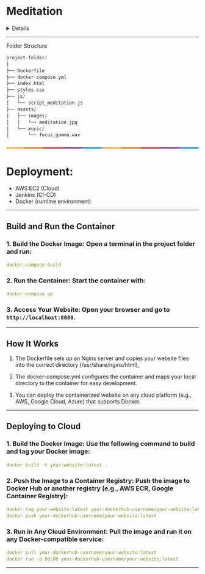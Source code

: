 # Meditation

<details>
  
![Screenshot 2024-12-21 163440](https://github.com/user-attachments/assets/c1615232-e5b9-4ae5-b838-5893f536f9db)
</details>

---

Folder Structure

```go
project-folder/
│
├── Dockerfile
├── docker-compose.yml
├── index.html
├── styles.css
├── js/
│   └── script_meditation.js
├── assets/
│   ├── images/
│   │   └── meditation.jpg
│   └── music/
│       └── focus_gamma.wav
```
<img src="https://github.com/akashdip2001/college-final-year-project/blob/main/img/colour_line.png">

# Deployment:

- AWS:EC2 (Cloud)
- Jenkins (CI-CD)
- Docker (runtime environment)

---

## Build and Run the Container

### 1. Build the Docker Image: Open a terminal in the project folder and run:
```yaml
docker-compose build
```

### 2. Run the Container: Start the container with:
```yaml
docker-compose up
```

### 3. Access Your Website: Open your browser and go to `http://localhost:8080`.
   
---

## How It Works

1. The Dockerfile sets up an Nginx server and copies your website files into the correct directory (/usr/share/nginx/html)[.](https://github.com/akashdip2001)


2. The docker-compose.yml configures the container and maps your local directory to the container for easy development.


3. You can deploy the containerized website on any cloud platform (e.g., AWS, Google Cloud, Azure) that supports Docker.

---

## Deploying to Cloud

### 1. Build the Docker Image: Use the following command to build and tag your Docker image:
```yaml
docker build -t your-website:latest .
```

### 2. Push the Image to a Container Registry: Push the image to Docker Hub or another registry (e.g., AWS ECR, Google Container Registry):
```yaml
docker tag your-website:latest your-dockerhub-username/your-website:latest
docker push your-dockerhub-username/your-website:latest
```

### 3. Run in Any Cloud Environment: Pull the image and run it on any Docker-compatible service:
```yaml
docker pull your-dockerhub-username/your-website:latest
docker run -p 80:80 your-dockerhub-username/your-website:latest
```
---
